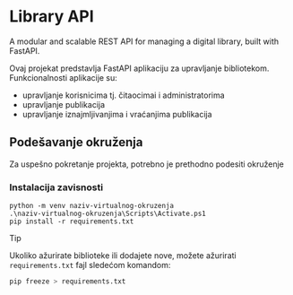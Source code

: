 # Library API
A modular and scalable REST API for managing a digital library, built with FastAPI.

Ovaj projekat predstavlja FastAPI aplikaciju za upravljanje bibliotekom. Funkcionalnosti aplikacije su: 
 - upravljanje korisnicima tj. čitaocimai i administratorima 
 - upravljanje publikacija
 - upravljanje iznajmljivanjima i vraćanjima publikacija

## Podešavanje okruženja
Za uspešno pokretanje projekta, potrebno je prethodno podesiti okruženje 
### Instalacija zavisnosti
```{python}
python -m venv naziv-virtualnog-okruzenja
.\naziv-virtualnog-okruzenja\Scripts\Activate.ps1
pip install -r requirements.txt
```

> [!TIP]  
> Ukoliko ažurirate biblioteke ili dodajete nove, možete ažurirati `requirements.txt` fajl sledećom komandom:  
>  
> ```bash  
> pip freeze > requirements.txt  
> ```